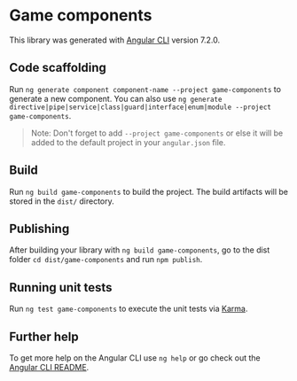 # Game components

This library was generated with [Angular CLI](https://github.com/angular/angular-cli) version 7.2.0.

## Code scaffolding

Run `ng generate component component-name --project game-components` to generate a new component. You can also use `ng generate directive|pipe|service|class|guard|interface|enum|module --project game-components`.
> Note: Don't forget to add `--project game-components` or else it will be added to the default project in your `angular.json` file. 

## Build

Run `ng build game-components` to build the project. The build artifacts will be stored in the `dist/` directory.

## Publishing

After building your library with `ng build game-components`, go to the dist folder `cd dist/game-components` and run `npm publish`.

## Running unit tests

Run `ng test game-components` to execute the unit tests via [Karma](https://karma-runner.github.io).

## Further help

To get more help on the Angular CLI use `ng help` or go check out the [Angular CLI README](https://github.com/angular/angular-cli/blob/master/README.md).
